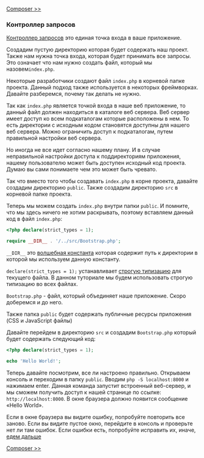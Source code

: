 [Composer >>](02-composer.md)

### Контроллер запросов

[Контроллер запросов](https://ru.wikipedia.org/wiki/%D0%95%D0%B4%D0%B8%D0%BD%D0%B0%D1%8F_%D1%82%D0%BE%D1%87%D0%BA%D0%B0_%D0%B2%D1%85%D0%BE%D0%B4%D0%B0_(%D1%88%D0%B0%D0%B1%D0%BB%D0%BE%D0%BD_%D0%BF%D1%80%D0%BE%D0%B5%D0%BA%D1%82%D0%B8%D1%80%D0%BE%D0%B2%D0%B0%D0%BD%D0%B8%D1%8F)) это единая точка входа в ваше приложение.

Создадим пустую директорию которая будет содержать наш проект. Также нам нужна точка входа, которая будет принимать все запросы. Это означает что нам нужно создать файл, который мы назовем`index.php`.

Некоторые разработчики создают файл `index.php` в корневой папке проекта. Данный подход также используется в некоторых фреймворках. Давайте разберемся, почему так делать не нужно.

Так как `index.php` является точкой входа в наше веб приложение, то данный файл должен находиться в каталоге веб сервера. Веб сервер имеет доступ ко всем подкаталогам которые расположены в нем. То есть директории с исходным кодом становятся доступны для нашего веб сервера. Можно ограничить доступ к подкаталогам, путем правильной настройки веб сервера.  

Но иногда не все идет согласно нашему плану. И в случае неправильной настройки доступа к поддиректориям приложения, нашему пользователю может быть доступен исходный код проекта. Думаю вы сами понимаете чем это может быть чревато.

Так что вместо того чтобы создавать `index.php` в корне проекта, давайте создадим директорию `public`. Также создадим директорию `src` в корневой папке проекта.

Теперь мы можем создать `index.php` внутри папки `public`. И помните, что мы здесь ничего не хотим раскрывать, поэтому вставляем данный код в файл `index.php`:

```php
<?php declare(strict_types = 1); 

require __DIR__ . '/../src/Bootstrap.php';
```

`__DIR__` это [волшебная константа](http://php.net/manual/en/language.constants.predefined.php) которая содержит путь к  директории в которой мы используем данную константу.

`declare(strict_types = 1);` устанавливает [строгую типизацию](http://php.net/manual/ru/functions.arguments.php#functions.arguments.type-declaration.strict) для текущего файла. В данном туториале мы будем использовать строгую типизацию во всех файлах.

`Bootstrap.php` - файл, который объединяет наше приложение. Cкоро доберемся и до него.

Также папка `public` будет содержать публичные ресурсы приложения (CSS и JavaScript файлы) 

Давайте перейдем в директорию `src` и создадим `Bootstrap.php` который будет содержать следующий код:

```php
<?php declare(strict_types = 1);

echo 'Hello World!';
```

Теперь давайте посмотрим, все ли настроено правильно. Открываем консоль и переходим в папку `public`. Вводим `php -S localhost:8000` и нажимаем enter. Данная команда запустит встроенный веб-сервер, и мы сможем получить доступ к нашей странице по ссылке: `http://localhost:8000`. В окне браузера должно появится сообщение «Hello World».

Если в окне браузера вы видите ошибку, попробуйте повторить все заново. Если вы видите пустое окно, перейдите в консоль
 и проверьте нет ли там ошибок. Если ошибки есть, попробуйте исправить их, иначе, [едем дальше](02-autoload.md)

[Composer >>](02-composer.md)
